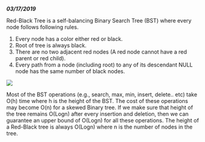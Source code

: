 ***03/17/2019***

Red-Black Tree is a self-balancing Binary Search Tree (BST) where every node follows following rules.

  1. Every node has a color either red or black.
  2. Root of tree is always black.
  3. There are no two adjacent red nodes (A red node cannot have a red parent or red child).
  4. Every path from a node (including root) to any of its descendant NULL node has the same number of black nodes.
  
<p style="align:center"><img src="https://www.geeksforgeeks.org/wp-content/uploads/RedBlackTree.png"></p>
  
Most of the BST operations (e.g., search, max, min, insert, delete.. etc) take O(h) time where h is the height of the BST. The cost of these operations may become O(n) for a skewed Binary tree. If we make sure that height of the tree remains O(Logn) after every insertion and deletion, then we can guarantee an upper bound of O(Logn) for all these operations. The height of a Red-Black tree is always O(Logn) where n is the number of nodes in the tree.
